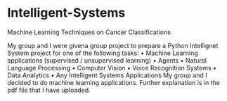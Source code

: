 # Intelligent-Systems
Machine Learning Techniques on Cancer Classifications

My group and I were givena group project to prepare a Python Intellignet System project for one of the following tasks:
• Machine Learning applications (supervised / unsupervised learning)
• Agents
• Natural Language Processing
• Computer Vision
• Voice Recognition Systems
• Data Analytics
• Any Intelligent Systems Applications
My group and I decided to do machine learning applications. Further explanation is in the pdf file that I have uploaded.
